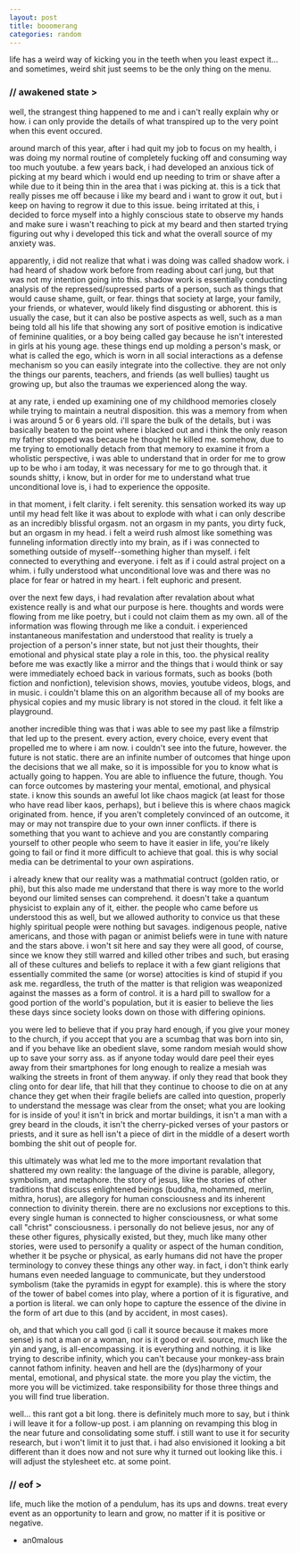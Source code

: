 ```yaml
---
layout: post
title: booomerang
categories: random
---
```


life has a weird way of kicking you in the teeth when you least expect it... and sometimes, weird shit just seems to be the only thing on the menu.

### // awakened state >

well, the strangest thing happened to me and i can't really explain why or how. i can only provide the details of what transpired up to the very point when this event occured.

around march of this year, after i had quit my job to focus on my health, i was doing my normal routine of completely fucking off and consuming way too much youtube. a few years back, i had developed an anxious tick of picking at my beard which i would end up needing to trim or shave after a while due to it being thin in the area that i was picking at. this is a tick that really pisses me off because i like my beard and i want to grow it out, but i keep on having to regrow it due to this issue. being irritated at this, i decided to force myself into a highly conscious state to observe my hands and make sure i wasn't reaching to pick at my beard and then started trying figuring out why i developed this tick and what the overall source of my anxiety was.

apparently, i did not realize that what i was doing was called shadow work. i had heard of shadow work before from reading about carl jung, but that was not my intention going into this. shadow work is essentially conducting analysis of the repressed/supressed parts of a person, such as things that would cause shame, guilt, or fear. things that society at large, your family, your friends, or whatever, would likely find disgusting or abhorent. this is usually the case, but it can also be postive aspects as well, such as a man being told all his life that showing any sort of positive emotion is indicative of feminine qualities, or a boy being called gay because he isn't interested in girls at his young age. these things end up molding a person's mask, or what is called the ego, which is worn in all social interactions as a defense mechanism so you can easily integrate into the collective. they are not only the things our parents, teachers, and friends (as well bullies) taught us growing up, but also the traumas we experienced along the way.

at any rate, i ended up examining one of my childhood memories closely while trying to maintain a neutral disposition. this was a memory from when i was around 5 or 6 years old. i'll spare the bulk of the details, but i was basically beaten to the point where i blacked out and i think the only reason my father stopped was because he thought he killed me. somehow, due to me trying to emotionally detach from that memory to examine it from a wholistic perspective, i was able to understand that in order for me to grow up to be who i am today, it was necessary for me to go through that. it sounds shitty, i know, but in order for me to understand what true unconditional love is, i had to experience the opposite.

in that moment, i felt clarity. i felt serenity. this sensation worked its way up until my head felt like it was about to explode with what i can only describe as an incredibly blissful orgasm. not an orgasm in my pants, you dirty fuck, but an orgasm in my head. i felt a weird rush almost like something was funneling information directly into my brain, as if i was connected to something outside of myself--something higher than myself. i felt connected to everything and everyone. i felt as if i could astral project on a whim. i fully understood what unconditional love was and there was no place for fear or hatred in my heart. i felt euphoric and present.

over the next few days, i had revalation after revalation about what existence really is and what our purpose is here. thoughts and words were flowing from me like poetry, but i could not claim them as my own. all of the information was flowing through me like a conduit. i experienced instantaneous manifestation and understood that reality is truely a projection of a person's inner state, but not just their thoughts, their emotional and physical state play a role in this, too. the physical reality before me was exactly like a mirror and the things that i would think or say were immediately echoed back in various formats, such as books (both fiction and nonfiction), television shows, movies, youtube videos, blogs, and in music. i couldn't blame this on an algorithm because all of my books are physical copies and my music library is not stored in the cloud. it felt like a playground.

another incredible thing was that i was able to see my past like a filmstrip that led up to the present. every action, every choice, every event that propelled me to where i am now. i couldn't see into the future, however. the future is not static. there are an infinite number of outcomes that hinge upon the decisions that we all make, so it is impossible for you to know what is actually going to happen. You are able to influence the future, though. You can force outcomes by mastering your mental, emotional, and physical state. i know this sounds an aweful lot like chaos magick (at least for those who have read liber kaos, perhaps), but i believe this is where chaos magick originated from. hence, if you aren't completely convinced of an outcome, it may or may not transpire due to your own inner conflicts. if there is something that you want to achieve and you are constantly comparing yourself to other people who seem to have it easier in life, you're likely going to fail or find it more difficult to achieve that goal. this is why social media can be detrimental to your own aspirations.

i already knew that our reality was a mathmatial contruct (golden ratio, or phi), but this also made me understand that there is way more to the world beyond our limited senses can comprehend. it doesn't take a quantum physicist to explain any of it, either. the people who came before us understood this as well, but we allowed authority to convice us that these highly spiritual people were nothing but savages. indigenous people, native americans, and those with pagan or animist beliefs were in tune with nature and the stars above. i won't sit here and say they were all good, of course, since we know they still warred and killed other tribes and such, but erasing all of these cultures and beliefs to replace it with a few giant religions that essentially commited the same (or worse) attocities is kind of stupid if you ask me. regardless, the truth of the matter is that religion was weaponized against the masses as a form of control. it is a hard pill to swallow for a good portion of the world's population, but it is easier to believe the lies these days since society looks down on those with differing opinions.

you were led to believe that if you pray hard enough, if you give your money to the church, if you accept that you are a scumbag that was born into sin, and if you behave like an obedient slave, some random mesiah would show up to save your sorry ass. as if anyone today would dare peel their eyes away from their smartphones for long enough to realize a mesiah was walking the streets in front of them anyway. if only they read that book they cling onto for dear life, that hill that they continue to choose to die on at any chance they get when their fragile beliefs are called into question, properly to understand the message was clear from the onset; what you are looking for is inside of you! it isn't in brick and mortar buildings, it isn't a man with a grey beard in the clouds, it isn't the cherry-picked verses of your pastors or priests, and it sure as hell isn't a piece of dirt in the middle of a desert worth bombing the shit out of people for.

this ultimately was what led me to the more important revalation that shattered my own reality: the language of the divine is parable, allegory, symbolism, and metaphore. the story of jesus, like the stories of other traditions that discuss enlightened beings (buddha, mohammed, merlin, mithra, horus), are allegory for human consciousness and its inherent connection to divinity therein. there are no exclusions nor exceptions to this. every single human is connected to higher consciousness, or what some call "christ" consciousness. i personally do not believe jesus, nor any of these other figures, physically existed, but they, much like many other stories, were used to personify a quality or aspect of the human condition, whether it be psyche or physical, as early humans did not have the proper terminology to convey these things any other way. in fact, i don't think early humans even needed language to communicate, but they understood symbolism (take the pyramids in egypt for example). this is where the story of the tower of babel comes into play, where a portion of it is figurative, and a portion is literal. we can only hope to capture the essence of the divine in the form of art due to this (and by accident, in most cases).

oh, and that which you call god (i call it source because it makes more sense) is not a man or a woman, nor is it good or evil. source, much like the yin and yang, is all-encompassing. it is everything and nothing. it is like trying to describe infinity, which you can't because your monkey-ass brain cannot fathom infinity. heaven and hell are the (dys)harmony of your mental, emotional, and physical state. the more you play the victim, the more you will be victimized. take responsibility for those three things and you will find true liberation.

well... this rant got a bit long. there is definitely much more to say, but i think i will leave it for a follow-up post. i am planning on revamping this blog in the near future and consolidating some stuff. i still want to use it for security research, but i won't limit it to just that. i had also envisioned it looking a bit different than it does now and not sure why it turned out looking like this. i will adjust the stylesheet etc. at some point.

### // eof >

life, much like the motion of a pendulum, has its ups and downs. treat every event as an opportunity to learn and grow, no matter if it is positive or negative.

- an0malous

